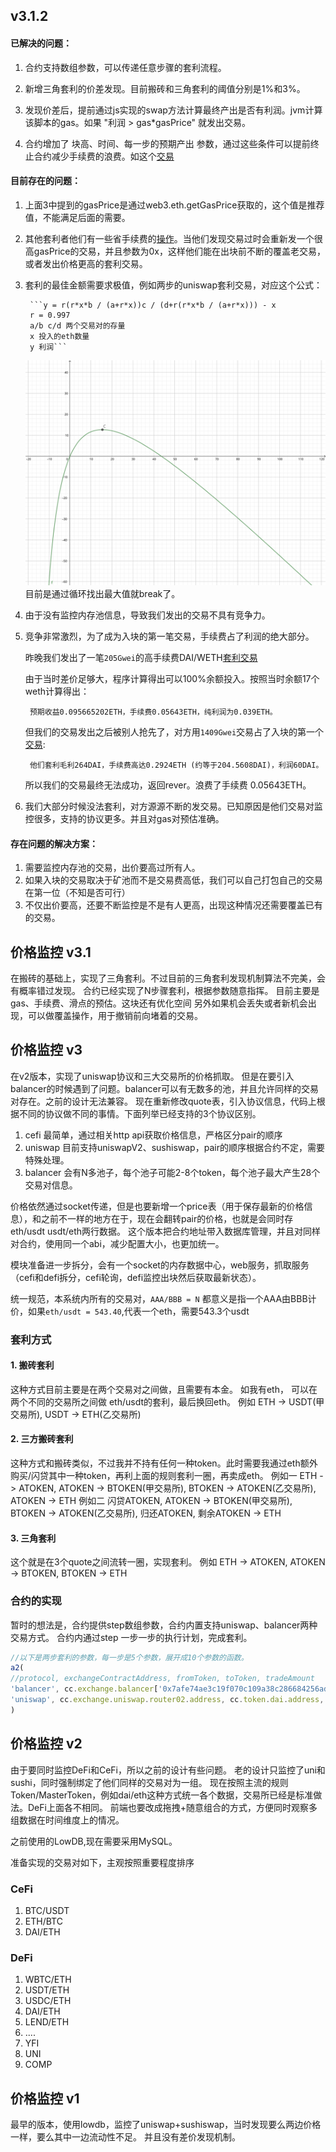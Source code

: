 ## v3.1.2
#### 已解决的问题：
1. 合约支持数组参数，可以传递任意步骤的套利流程。

1. 新增三角套利的价差发现。目前搬砖和三角套利的阈值分别是1%和3%。
1. 发现价差后，提前通过js实现的swap方法计算最终产出是否有利润。jvm计算该脚本的gas。如果 "利润 > gas*gasPrice" 就发出交易。
1. 合约增加了 块高、时间、每一步的预期产出 参数，通过这些条件可以提前终止合约减少手续费的浪费。如这个[交易](https://etherscan.io/tx/0x0bf8cc68e46d9ffa2c3b8bacb6db9e5220b1f15f3e2c725fdeb33a73f5bce5c0)

#### 目前存在的问题：
1. 上面3中提到的gasPrice是通过web3.eth.getGasPrice获取的，这个值是推荐值，不能满足后面的需要。
1. 其他套利者他们有一些省手续费的[操作](https://etherscan.io/tx/0x539b8c06a08ba89c0f40d732084773142c42af46fb9ac663b219fc567df94d66)。当他们发现交易过时会重新发一个很高gasPrice的交易，并且参数为0x，这样他们能在出块前不断的覆盖老交易，或者发出价格更高的套利交易。
1. 套利的最佳金额需要求极值，例如两步的uniswap套利交易，对应这个公式：

        ```y = r(r*x*b / (a+r*x))c / (d+r(r*x*b / (a+r*x))) - x
        r = 0.997
        a/b c/d 两个交易对的存量
        x 投入的eth数量
        y 利润```
    ![alt 看这里](./pic/uniswap_2.svg)
    目前是通过循环找出最大值就break了。
    
1. 由于没有监控内存池信息，导致我们发出的交易不具有竞争力。
1. 竞争非常激烈，为了成为入块的第一笔交易，手续费占了利润的绝大部分。

    昨晚我们发出了一笔```205Gwei```的高手续费DAI/WETH[套利交易](https://etherscan.io/tx/0x6fdf68a1b9caa88d9dd2a666332fc1c719b46a326add210699731185b5f58eff)
    
    由于当时差价足够大，程序计算得出可以100%余额投入。按照当时余额17个weth计算得出：
    
        预期收益0.095665202ETH，手续费0.05643ETH，纯利润为0.039ETH。
    但我们的交易发出之后被别人抢先了，对方用```1409Gwei```交易占了入块的第一个[交易](https://etherscan.io/tx/0xf0637e5c535d2640f4cda6686153a2e0375978a05305e4940de23acc004b67da):
    
        他们套利毛利264DAI，手续费高达0.2924ETH (约等于204.5608DAI)，利润60DAI。
        
    所以我们的交易最终无法成功，返回rever。浪费了手续费 0.05643ETH。

1. 我们大部分时候没法套利，对方源源不断的发交易。已知原因是他们交易对监控很多，支持的协议更多。并且对gas对预估准确。
    
#### 存在问题的解决方案：
1. 需要监控内存池的交易，出价要高过所有人。
2. 如果入块的交易取决于矿池而不是交易费高低，我们可以自己打包自己的交易在第一位（不知是否可行）
3. 不仅出价要高，还要不断监控是不是有人更高，出现这种情况还需要覆盖已有的交易。
    

## 价格监控 v3.1
在搬砖的基础上，实现了三角套利。不过目前的三角套利发现机制算法不完美，会有概率错过发现。
合约已经实现了N步骤套利，根据参数随意指挥。
目前主要是gas、手续费、滑点的预估。这块还有优化空间
另外如果机会丢失或者新机会出现，可以做覆盖操作，用于撤销前向堵着的交易。


## 价格监控 v3 
在v2版本，实现了uniswap协议和三大交易所的价格抓取。
但是在要引入balancer的时候遇到了问题。balancer可以有无数多的池，并且允许同样的交易对存在。之前的设计无法兼容。
现在重新修改quote表，引入协议信息，代码上根据不同的协议做不同的事情。下面列举已经支持的3个协议区别。

1. cefi 最简单，通过相关http api获取价格信息，严格区分pair的顺序
1. uniswap 目前支持uniswapV2、sushiswap，pair的顺序根据合约不定，需要特殊处理。
1. balancer 会有N多池子，每个池子可能2-8个token，每个池子最大产生28个交易对信息。

价格依然通过socket传递，但是也要新增一个price表（用于保存最新的价格信息），和之前不一样的地方在于，现在会翻转pair的价格，也就是会同时存eth/usdt usdt/eth两行数据。
这个版本把合约地址带入数据库管理，并且对同样对合约，使用同一个abi，减少配置大小，也更加统一。

模块准备进一步拆分，会有一个socket的内存数据中心，web服务，抓取服务（cefi和defi拆分，cefi轮询，defi监控出块然后获取最新状态）。

统一规范，本系统内所有的交易对，```AAA/BBB = N``` 都意义是指一个AAA由BBB计价，如果```eth/usdt = 543.40```,代表一个eth，需要543.3个usdt

### 套利方式

#### 1. 搬砖套利
这种方式目前主要是在两个交易对之间做，且需要有本金。 如我有eth， 可以在两个不同的交易所之间做 eth/usdt的套利，最后换回eth。
例如 ETH -> USDT(甲交易所), USDT -> ETH(乙交易所)

#### 2. 三方搬砖套利
这种方式和搬砖类似，不过我并不持有任何一种token。此时需要我通过eth额外购买/闪贷其中一种token，再利上面的规则套利一圈，再卖成eth。
例如一 ETH -> ATOKEN, ATOKEN -> BTOKEN(甲交易所), BTOKEN -> ATOKEN(乙交易所), ATOKEN -> ETH
例如二 闪贷ATOKEN, ATOKEN -> BTOKEN(甲交易所), BTOKEN -> ATOKEN(乙交易所), 归还ATOKEN, 剩余ATOKEN -> ETH

#### 3. 三角套利
这个就是在3个quote之间流转一圈，实现套利。
例如 ETH -> ATOKEN, ATOKEN -> BTOKEN, BTOKEN -> ETH


### 合约的实现

暂时的想法是，合约提供step数组参数，合约内置支持uniswap、balancer两种交易方式。
合约内通过step 一步一步的执行计划，完成套利。
```javascript
//以下是两步套利的参数，每一步是5个参数，展开成10个参数的函数。
a2(
//protocol, exchangeContractAddress, fromToken, toToken, tradeAmount
'balancer', cc.exchange.balancer['0x7afe74ae3c19f070c109a38c286684256adc656c'].address, cc.token.weth.address, cc.token.dai.address, web3.utils.toWei("2", 'ether'),
'uniswap', cc.exchange.uniswap.router02.address, cc.token.dai.address, cc.token.weth.address, "0"
)
```


## 价格监控 v2
由于要同时监控DeFi和CeFi，所以之前的设计有些问题。
老的设计只监控了uni和sushi，同时强制绑定了他们同样的交易对为一组。
现在按照主流的规则 Token/MasterToken，例如dai/eth这种方式统一各个数据，交易所已经是标准做法。DeFi上面各不相同。
前端也要改成拖拽+随意组合的方式，方便同时观察多组数据在时间维度上的情况。

之前使用的LowDB,现在需要采用MySQL。

准备实现的交易对如下，主观按照重要程度排序

### CeFi
1. BTC/USDT
1. ETH/BTC
1. DAI/ETH

### DeFi
1. WBTC/ETH
1. USDT/ETH
1. USDC/ETH
1. DAI/ETH
1. LEND/ETH
1. ....
1. YFI
1. UNI
1. COMP


## 价格监控 v1
最早的版本，使用lowdb，监控了uniswap+sushiswap，当时发现要么两边价格一样，要么其中一边流动性不足。
并且没有差价发现机制。


